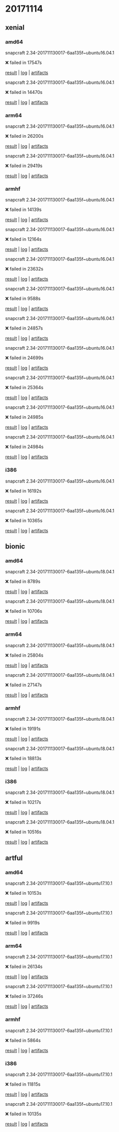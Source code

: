 # 20171114

## xenial

### amd64

snapcraft 2.34-201711130017-6aa135f~ubuntu16.04.1

:x: failed in 17547s

[result](https://objectstorage.prodstack4-5.canonical.com/v1/AUTH_77e2ada1e7a84929a74ba3b87153c0ac/autopkgtest-xenial-snappy-dev-snapcraft-daily/xenial/amd64/s/snapcraft/20171114_165312_41f31@/result.tar) | [log](https://objectstorage.prodstack4-5.canonical.com/v1/AUTH_77e2ada1e7a84929a74ba3b87153c0ac/autopkgtest-xenial-snappy-dev-snapcraft-daily/xenial/amd64/s/snapcraft/20171114_165312_41f31@/log.gz) | [artifacts](https://objectstorage.prodstack4-5.canonical.com/v1/AUTH_77e2ada1e7a84929a74ba3b87153c0ac/autopkgtest-xenial-snappy-dev-snapcraft-daily/xenial/amd64/s/snapcraft/20171114_165312_41f31@/artifacts.tar.gz)

snapcraft 2.34-201711130017-6aa135f~ubuntu16.04.1

:x: failed in 14470s

[result](https://objectstorage.prodstack4-5.canonical.com/v1/AUTH_77e2ada1e7a84929a74ba3b87153c0ac/autopkgtest-xenial-snappy-dev-snapcraft-daily/xenial/amd64/s/snapcraft/20171114_134152_41f31@/result.tar) | [log](https://objectstorage.prodstack4-5.canonical.com/v1/AUTH_77e2ada1e7a84929a74ba3b87153c0ac/autopkgtest-xenial-snappy-dev-snapcraft-daily/xenial/amd64/s/snapcraft/20171114_134152_41f31@/log.gz) | [artifacts](https://objectstorage.prodstack4-5.canonical.com/v1/AUTH_77e2ada1e7a84929a74ba3b87153c0ac/autopkgtest-xenial-snappy-dev-snapcraft-daily/xenial/amd64/s/snapcraft/20171114_134152_41f31@/artifacts.tar.gz)

### arm64

snapcraft 2.34-201711130017-6aa135f~ubuntu16.04.1

:x: failed in 26200s

[result](https://objectstorage.prodstack4-5.canonical.com/v1/AUTH_77e2ada1e7a84929a74ba3b87153c0ac/autopkgtest-xenial-snappy-dev-snapcraft-daily/xenial/arm64/s/snapcraft/20171114_165709_41f31@/result.tar) | [log](https://objectstorage.prodstack4-5.canonical.com/v1/AUTH_77e2ada1e7a84929a74ba3b87153c0ac/autopkgtest-xenial-snappy-dev-snapcraft-daily/xenial/arm64/s/snapcraft/20171114_165709_41f31@/log.gz) | [artifacts](https://objectstorage.prodstack4-5.canonical.com/v1/AUTH_77e2ada1e7a84929a74ba3b87153c0ac/autopkgtest-xenial-snappy-dev-snapcraft-daily/xenial/arm64/s/snapcraft/20171114_165709_41f31@/artifacts.tar.gz)

snapcraft 2.34-201711130017-6aa135f~ubuntu16.04.1

:x: failed in 29419s

[result](https://objectstorage.prodstack4-5.canonical.com/v1/AUTH_77e2ada1e7a84929a74ba3b87153c0ac/autopkgtest-xenial-snappy-dev-snapcraft-daily/xenial/arm64/s/snapcraft/20171114_193023_41f31@/result.tar) | [log](https://objectstorage.prodstack4-5.canonical.com/v1/AUTH_77e2ada1e7a84929a74ba3b87153c0ac/autopkgtest-xenial-snappy-dev-snapcraft-daily/xenial/arm64/s/snapcraft/20171114_193023_41f31@/log.gz) | [artifacts](https://objectstorage.prodstack4-5.canonical.com/v1/AUTH_77e2ada1e7a84929a74ba3b87153c0ac/autopkgtest-xenial-snappy-dev-snapcraft-daily/xenial/arm64/s/snapcraft/20171114_193023_41f31@/artifacts.tar.gz)

### armhf

snapcraft 2.34-201711130017-6aa135f~ubuntu16.04.1

:x: failed in 14139s

[result](https://objectstorage.prodstack4-5.canonical.com/v1/AUTH_77e2ada1e7a84929a74ba3b87153c0ac/autopkgtest-xenial-snappy-dev-snapcraft-daily/xenial/armhf/s/snapcraft/20171114_083005_41f31@/result.tar) | [log](https://objectstorage.prodstack4-5.canonical.com/v1/AUTH_77e2ada1e7a84929a74ba3b87153c0ac/autopkgtest-xenial-snappy-dev-snapcraft-daily/xenial/armhf/s/snapcraft/20171114_083005_41f31@/log.gz) | [artifacts](https://objectstorage.prodstack4-5.canonical.com/v1/AUTH_77e2ada1e7a84929a74ba3b87153c0ac/autopkgtest-xenial-snappy-dev-snapcraft-daily/xenial/armhf/s/snapcraft/20171114_083005_41f31@/artifacts.tar.gz)

snapcraft 2.34-201711130017-6aa135f~ubuntu16.04.1

:x: failed in 12164s

[result](https://objectstorage.prodstack4-5.canonical.com/v1/AUTH_77e2ada1e7a84929a74ba3b87153c0ac/autopkgtest-xenial-snappy-dev-snapcraft-daily/xenial/armhf/s/snapcraft/20171114_135855_41f31@/result.tar) | [log](https://objectstorage.prodstack4-5.canonical.com/v1/AUTH_77e2ada1e7a84929a74ba3b87153c0ac/autopkgtest-xenial-snappy-dev-snapcraft-daily/xenial/armhf/s/snapcraft/20171114_135855_41f31@/log.gz) | [artifacts](https://objectstorage.prodstack4-5.canonical.com/v1/AUTH_77e2ada1e7a84929a74ba3b87153c0ac/autopkgtest-xenial-snappy-dev-snapcraft-daily/xenial/armhf/s/snapcraft/20171114_135855_41f31@/artifacts.tar.gz)

snapcraft 2.34-201711130017-6aa135f~ubuntu16.04.1

:x: failed in 23632s

[result](https://objectstorage.prodstack4-5.canonical.com/v1/AUTH_77e2ada1e7a84929a74ba3b87153c0ac/autopkgtest-xenial-snappy-dev-snapcraft-daily/xenial/armhf/s/snapcraft/20171114_133350_41f31@/result.tar) | [log](https://objectstorage.prodstack4-5.canonical.com/v1/AUTH_77e2ada1e7a84929a74ba3b87153c0ac/autopkgtest-xenial-snappy-dev-snapcraft-daily/xenial/armhf/s/snapcraft/20171114_133350_41f31@/log.gz) | [artifacts](https://objectstorage.prodstack4-5.canonical.com/v1/AUTH_77e2ada1e7a84929a74ba3b87153c0ac/autopkgtest-xenial-snappy-dev-snapcraft-daily/xenial/armhf/s/snapcraft/20171114_133350_41f31@/artifacts.tar.gz)

snapcraft 2.34-201711130017-6aa135f~ubuntu16.04.1

:x: failed in 9588s

[result](https://objectstorage.prodstack4-5.canonical.com/v1/AUTH_77e2ada1e7a84929a74ba3b87153c0ac/autopkgtest-xenial-snappy-dev-snapcraft-daily/xenial/armhf/s/snapcraft/20171114_093102_41f31@/result.tar) | [log](https://objectstorage.prodstack4-5.canonical.com/v1/AUTH_77e2ada1e7a84929a74ba3b87153c0ac/autopkgtest-xenial-snappy-dev-snapcraft-daily/xenial/armhf/s/snapcraft/20171114_093102_41f31@/log.gz) | [artifacts](https://objectstorage.prodstack4-5.canonical.com/v1/AUTH_77e2ada1e7a84929a74ba3b87153c0ac/autopkgtest-xenial-snappy-dev-snapcraft-daily/xenial/armhf/s/snapcraft/20171114_093102_41f31@/artifacts.tar.gz)

snapcraft 2.34-201711130017-6aa135f~ubuntu16.04.1

:x: failed in 24857s

[result](https://objectstorage.prodstack4-5.canonical.com/v1/AUTH_77e2ada1e7a84929a74ba3b87153c0ac/autopkgtest-xenial-snappy-dev-snapcraft-daily/xenial/armhf/s/snapcraft/20171114_171125_41f31@/result.tar) | [log](https://objectstorage.prodstack4-5.canonical.com/v1/AUTH_77e2ada1e7a84929a74ba3b87153c0ac/autopkgtest-xenial-snappy-dev-snapcraft-daily/xenial/armhf/s/snapcraft/20171114_171125_41f31@/log.gz) | [artifacts](https://objectstorage.prodstack4-5.canonical.com/v1/AUTH_77e2ada1e7a84929a74ba3b87153c0ac/autopkgtest-xenial-snappy-dev-snapcraft-daily/xenial/armhf/s/snapcraft/20171114_171125_41f31@/artifacts.tar.gz)

snapcraft 2.34-201711130017-6aa135f~ubuntu16.04.1

:x: failed in 24699s

[result](https://objectstorage.prodstack4-5.canonical.com/v1/AUTH_77e2ada1e7a84929a74ba3b87153c0ac/autopkgtest-xenial-snappy-dev-snapcraft-daily/xenial/armhf/s/snapcraft/20171114_151540_41f31@/result.tar) | [log](https://objectstorage.prodstack4-5.canonical.com/v1/AUTH_77e2ada1e7a84929a74ba3b87153c0ac/autopkgtest-xenial-snappy-dev-snapcraft-daily/xenial/armhf/s/snapcraft/20171114_151540_41f31@/log.gz) | [artifacts](https://objectstorage.prodstack4-5.canonical.com/v1/AUTH_77e2ada1e7a84929a74ba3b87153c0ac/autopkgtest-xenial-snappy-dev-snapcraft-daily/xenial/armhf/s/snapcraft/20171114_151540_41f31@/artifacts.tar.gz)

snapcraft 2.34-201711130017-6aa135f~ubuntu16.04.1

:x: failed in 25364s

[result](https://objectstorage.prodstack4-5.canonical.com/v1/AUTH_77e2ada1e7a84929a74ba3b87153c0ac/autopkgtest-xenial-snappy-dev-snapcraft-daily/xenial/armhf/s/snapcraft/20171114_151952_41f31@/result.tar) | [log](https://objectstorage.prodstack4-5.canonical.com/v1/AUTH_77e2ada1e7a84929a74ba3b87153c0ac/autopkgtest-xenial-snappy-dev-snapcraft-daily/xenial/armhf/s/snapcraft/20171114_151952_41f31@/log.gz) | [artifacts](https://objectstorage.prodstack4-5.canonical.com/v1/AUTH_77e2ada1e7a84929a74ba3b87153c0ac/autopkgtest-xenial-snappy-dev-snapcraft-daily/xenial/armhf/s/snapcraft/20171114_151952_41f31@/artifacts.tar.gz)

snapcraft 2.34-201711130017-6aa135f~ubuntu16.04.1

:x: failed in 24985s

[result](https://objectstorage.prodstack4-5.canonical.com/v1/AUTH_77e2ada1e7a84929a74ba3b87153c0ac/autopkgtest-xenial-snappy-dev-snapcraft-daily/xenial/armhf/s/snapcraft/20171114_145122_41f31@/result.tar) | [log](https://objectstorage.prodstack4-5.canonical.com/v1/AUTH_77e2ada1e7a84929a74ba3b87153c0ac/autopkgtest-xenial-snappy-dev-snapcraft-daily/xenial/armhf/s/snapcraft/20171114_145122_41f31@/log.gz) | [artifacts](https://objectstorage.prodstack4-5.canonical.com/v1/AUTH_77e2ada1e7a84929a74ba3b87153c0ac/autopkgtest-xenial-snappy-dev-snapcraft-daily/xenial/armhf/s/snapcraft/20171114_145122_41f31@/artifacts.tar.gz)

snapcraft 2.34-201711130017-6aa135f~ubuntu16.04.1

:x: failed in 24984s

[result](https://objectstorage.prodstack4-5.canonical.com/v1/AUTH_77e2ada1e7a84929a74ba3b87153c0ac/autopkgtest-xenial-snappy-dev-snapcraft-daily/xenial/armhf/s/snapcraft/20171114_193939_41f31@/result.tar) | [log](https://objectstorage.prodstack4-5.canonical.com/v1/AUTH_77e2ada1e7a84929a74ba3b87153c0ac/autopkgtest-xenial-snappy-dev-snapcraft-daily/xenial/armhf/s/snapcraft/20171114_193939_41f31@/log.gz) | [artifacts](https://objectstorage.prodstack4-5.canonical.com/v1/AUTH_77e2ada1e7a84929a74ba3b87153c0ac/autopkgtest-xenial-snappy-dev-snapcraft-daily/xenial/armhf/s/snapcraft/20171114_193939_41f31@/artifacts.tar.gz)

### i386

snapcraft 2.34-201711130017-6aa135f~ubuntu16.04.1

:x: failed in 16192s

[result](https://objectstorage.prodstack4-5.canonical.com/v1/AUTH_77e2ada1e7a84929a74ba3b87153c0ac/autopkgtest-xenial-snappy-dev-snapcraft-daily/xenial/i386/s/snapcraft/20171114_142407_41f31@/result.tar) | [log](https://objectstorage.prodstack4-5.canonical.com/v1/AUTH_77e2ada1e7a84929a74ba3b87153c0ac/autopkgtest-xenial-snappy-dev-snapcraft-daily/xenial/i386/s/snapcraft/20171114_142407_41f31@/log.gz) | [artifacts](https://objectstorage.prodstack4-5.canonical.com/v1/AUTH_77e2ada1e7a84929a74ba3b87153c0ac/autopkgtest-xenial-snappy-dev-snapcraft-daily/xenial/i386/s/snapcraft/20171114_142407_41f31@/artifacts.tar.gz)

snapcraft 2.34-201711130017-6aa135f~ubuntu16.04.1

:x: failed in 10365s

[result](https://objectstorage.prodstack4-5.canonical.com/v1/AUTH_77e2ada1e7a84929a74ba3b87153c0ac/autopkgtest-xenial-snappy-dev-snapcraft-daily/xenial/i386/s/snapcraft/20171114_124321_41f31@/result.tar) | [log](https://objectstorage.prodstack4-5.canonical.com/v1/AUTH_77e2ada1e7a84929a74ba3b87153c0ac/autopkgtest-xenial-snappy-dev-snapcraft-daily/xenial/i386/s/snapcraft/20171114_124321_41f31@/log.gz) | [artifacts](https://objectstorage.prodstack4-5.canonical.com/v1/AUTH_77e2ada1e7a84929a74ba3b87153c0ac/autopkgtest-xenial-snappy-dev-snapcraft-daily/xenial/i386/s/snapcraft/20171114_124321_41f31@/artifacts.tar.gz)

## bionic

### amd64

snapcraft 2.34-201711130017-6aa135f~ubuntu18.04.1

:x: failed in 8789s

[result](https://objectstorage.prodstack4-5.canonical.com/v1/AUTH_77e2ada1e7a84929a74ba3b87153c0ac/autopkgtest-bionic-snappy-dev-snapcraft-daily/bionic/amd64/s/snapcraft/20171114_122724_d0d16@/result.tar) | [log](https://objectstorage.prodstack4-5.canonical.com/v1/AUTH_77e2ada1e7a84929a74ba3b87153c0ac/autopkgtest-bionic-snappy-dev-snapcraft-daily/bionic/amd64/s/snapcraft/20171114_122724_d0d16@/log.gz) | [artifacts](https://objectstorage.prodstack4-5.canonical.com/v1/AUTH_77e2ada1e7a84929a74ba3b87153c0ac/autopkgtest-bionic-snappy-dev-snapcraft-daily/bionic/amd64/s/snapcraft/20171114_122724_d0d16@/artifacts.tar.gz)

snapcraft 2.34-201711130017-6aa135f~ubuntu18.04.1

:x: failed in 10706s

[result](https://objectstorage.prodstack4-5.canonical.com/v1/AUTH_77e2ada1e7a84929a74ba3b87153c0ac/autopkgtest-bionic-snappy-dev-snapcraft-daily/bionic/amd64/s/snapcraft/20171114_131014_d0d16@/result.tar) | [log](https://objectstorage.prodstack4-5.canonical.com/v1/AUTH_77e2ada1e7a84929a74ba3b87153c0ac/autopkgtest-bionic-snappy-dev-snapcraft-daily/bionic/amd64/s/snapcraft/20171114_131014_d0d16@/log.gz) | [artifacts](https://objectstorage.prodstack4-5.canonical.com/v1/AUTH_77e2ada1e7a84929a74ba3b87153c0ac/autopkgtest-bionic-snappy-dev-snapcraft-daily/bionic/amd64/s/snapcraft/20171114_131014_d0d16@/artifacts.tar.gz)

### arm64

snapcraft 2.34-201711130017-6aa135f~ubuntu18.04.1

:x: failed in 25804s

[result](https://objectstorage.prodstack4-5.canonical.com/v1/AUTH_77e2ada1e7a84929a74ba3b87153c0ac/autopkgtest-bionic-snappy-dev-snapcraft-daily/bionic/arm64/s/snapcraft/20171114_165847_d0d16@/result.tar) | [log](https://objectstorage.prodstack4-5.canonical.com/v1/AUTH_77e2ada1e7a84929a74ba3b87153c0ac/autopkgtest-bionic-snappy-dev-snapcraft-daily/bionic/arm64/s/snapcraft/20171114_165847_d0d16@/log.gz) | [artifacts](https://objectstorage.prodstack4-5.canonical.com/v1/AUTH_77e2ada1e7a84929a74ba3b87153c0ac/autopkgtest-bionic-snappy-dev-snapcraft-daily/bionic/arm64/s/snapcraft/20171114_165847_d0d16@/artifacts.tar.gz)

snapcraft 2.34-201711130017-6aa135f~ubuntu18.04.1

:x: failed in 27147s

[result](https://objectstorage.prodstack4-5.canonical.com/v1/AUTH_77e2ada1e7a84929a74ba3b87153c0ac/autopkgtest-bionic-snappy-dev-snapcraft-daily/bionic/arm64/s/snapcraft/20171114_171436_d0d16@/result.tar) | [log](https://objectstorage.prodstack4-5.canonical.com/v1/AUTH_77e2ada1e7a84929a74ba3b87153c0ac/autopkgtest-bionic-snappy-dev-snapcraft-daily/bionic/arm64/s/snapcraft/20171114_171436_d0d16@/log.gz) | [artifacts](https://objectstorage.prodstack4-5.canonical.com/v1/AUTH_77e2ada1e7a84929a74ba3b87153c0ac/autopkgtest-bionic-snappy-dev-snapcraft-daily/bionic/arm64/s/snapcraft/20171114_171436_d0d16@/artifacts.tar.gz)

### armhf

snapcraft 2.34-201711130017-6aa135f~ubuntu18.04.1

:x: failed in 19191s

[result](https://objectstorage.prodstack4-5.canonical.com/v1/AUTH_77e2ada1e7a84929a74ba3b87153c0ac/autopkgtest-bionic-snappy-dev-snapcraft-daily/bionic/armhf/s/snapcraft/20171114_150347_d0d16@/result.tar) | [log](https://objectstorage.prodstack4-5.canonical.com/v1/AUTH_77e2ada1e7a84929a74ba3b87153c0ac/autopkgtest-bionic-snappy-dev-snapcraft-daily/bionic/armhf/s/snapcraft/20171114_150347_d0d16@/log.gz) | [artifacts](https://objectstorage.prodstack4-5.canonical.com/v1/AUTH_77e2ada1e7a84929a74ba3b87153c0ac/autopkgtest-bionic-snappy-dev-snapcraft-daily/bionic/armhf/s/snapcraft/20171114_150347_d0d16@/artifacts.tar.gz)

snapcraft 2.34-201711130017-6aa135f~ubuntu18.04.1

:x: failed in 18813s

[result](https://objectstorage.prodstack4-5.canonical.com/v1/AUTH_77e2ada1e7a84929a74ba3b87153c0ac/autopkgtest-bionic-snappy-dev-snapcraft-daily/bionic/armhf/s/snapcraft/20171114_145316_d0d16@/result.tar) | [log](https://objectstorage.prodstack4-5.canonical.com/v1/AUTH_77e2ada1e7a84929a74ba3b87153c0ac/autopkgtest-bionic-snappy-dev-snapcraft-daily/bionic/armhf/s/snapcraft/20171114_145316_d0d16@/log.gz) | [artifacts](https://objectstorage.prodstack4-5.canonical.com/v1/AUTH_77e2ada1e7a84929a74ba3b87153c0ac/autopkgtest-bionic-snappy-dev-snapcraft-daily/bionic/armhf/s/snapcraft/20171114_145316_d0d16@/artifacts.tar.gz)

### i386

snapcraft 2.34-201711130017-6aa135f~ubuntu18.04.1

:x: failed in 10217s

[result](https://objectstorage.prodstack4-5.canonical.com/v1/AUTH_77e2ada1e7a84929a74ba3b87153c0ac/autopkgtest-bionic-snappy-dev-snapcraft-daily/bionic/i386/s/snapcraft/20171114_131419_d0d16@/result.tar) | [log](https://objectstorage.prodstack4-5.canonical.com/v1/AUTH_77e2ada1e7a84929a74ba3b87153c0ac/autopkgtest-bionic-snappy-dev-snapcraft-daily/bionic/i386/s/snapcraft/20171114_131419_d0d16@/log.gz) | [artifacts](https://objectstorage.prodstack4-5.canonical.com/v1/AUTH_77e2ada1e7a84929a74ba3b87153c0ac/autopkgtest-bionic-snappy-dev-snapcraft-daily/bionic/i386/s/snapcraft/20171114_131419_d0d16@/artifacts.tar.gz)

snapcraft 2.34-201711130017-6aa135f~ubuntu18.04.1

:x: failed in 10516s

[result](https://objectstorage.prodstack4-5.canonical.com/v1/AUTH_77e2ada1e7a84929a74ba3b87153c0ac/autopkgtest-bionic-snappy-dev-snapcraft-daily/bionic/i386/s/snapcraft/20171114_153240_d0d16@/result.tar) | [log](https://objectstorage.prodstack4-5.canonical.com/v1/AUTH_77e2ada1e7a84929a74ba3b87153c0ac/autopkgtest-bionic-snappy-dev-snapcraft-daily/bionic/i386/s/snapcraft/20171114_153240_d0d16@/log.gz) | [artifacts](https://objectstorage.prodstack4-5.canonical.com/v1/AUTH_77e2ada1e7a84929a74ba3b87153c0ac/autopkgtest-bionic-snappy-dev-snapcraft-daily/bionic/i386/s/snapcraft/20171114_153240_d0d16@/artifacts.tar.gz)

## artful

### amd64

snapcraft 2.34-201711130017-6aa135f~ubuntu17.10.1

:x: failed in 10153s

[result](https://objectstorage.prodstack4-5.canonical.com/v1/AUTH_77e2ada1e7a84929a74ba3b87153c0ac/autopkgtest-artful-snappy-dev-snapcraft-daily/artful/amd64/s/snapcraft/20171114_123345_dbc00@/result.tar) | [log](https://objectstorage.prodstack4-5.canonical.com/v1/AUTH_77e2ada1e7a84929a74ba3b87153c0ac/autopkgtest-artful-snappy-dev-snapcraft-daily/artful/amd64/s/snapcraft/20171114_123345_dbc00@/log.gz) | [artifacts](https://objectstorage.prodstack4-5.canonical.com/v1/AUTH_77e2ada1e7a84929a74ba3b87153c0ac/autopkgtest-artful-snappy-dev-snapcraft-daily/artful/amd64/s/snapcraft/20171114_123345_dbc00@/artifacts.tar.gz)

snapcraft 2.34-201711130017-6aa135f~ubuntu17.10.1

:x: failed in 9919s

[result](https://objectstorage.prodstack4-5.canonical.com/v1/AUTH_77e2ada1e7a84929a74ba3b87153c0ac/autopkgtest-artful-snappy-dev-snapcraft-daily/artful/amd64/s/snapcraft/20171114_174028_dbc00@/result.tar) | [log](https://objectstorage.prodstack4-5.canonical.com/v1/AUTH_77e2ada1e7a84929a74ba3b87153c0ac/autopkgtest-artful-snappy-dev-snapcraft-daily/artful/amd64/s/snapcraft/20171114_174028_dbc00@/log.gz) | [artifacts](https://objectstorage.prodstack4-5.canonical.com/v1/AUTH_77e2ada1e7a84929a74ba3b87153c0ac/autopkgtest-artful-snappy-dev-snapcraft-daily/artful/amd64/s/snapcraft/20171114_174028_dbc00@/artifacts.tar.gz)

### arm64

snapcraft 2.34-201711130017-6aa135f~ubuntu17.10.1

:x: failed in 26134s

[result](https://objectstorage.prodstack4-5.canonical.com/v1/AUTH_77e2ada1e7a84929a74ba3b87153c0ac/autopkgtest-artful-snappy-dev-snapcraft-daily/artful/arm64/s/snapcraft/20171114_165608_dbc00@/result.tar) | [log](https://objectstorage.prodstack4-5.canonical.com/v1/AUTH_77e2ada1e7a84929a74ba3b87153c0ac/autopkgtest-artful-snappy-dev-snapcraft-daily/artful/arm64/s/snapcraft/20171114_165608_dbc00@/log.gz) | [artifacts](https://objectstorage.prodstack4-5.canonical.com/v1/AUTH_77e2ada1e7a84929a74ba3b87153c0ac/autopkgtest-artful-snappy-dev-snapcraft-daily/artful/arm64/s/snapcraft/20171114_165608_dbc00@/artifacts.tar.gz)

snapcraft 2.34-201711130017-6aa135f~ubuntu17.10.1

:x: failed in 37246s

[result](https://objectstorage.prodstack4-5.canonical.com/v1/AUTH_77e2ada1e7a84929a74ba3b87153c0ac/autopkgtest-artful-snappy-dev-snapcraft-daily/artful/arm64/s/snapcraft/20171114_200432_dbc00@/result.tar) | [log](https://objectstorage.prodstack4-5.canonical.com/v1/AUTH_77e2ada1e7a84929a74ba3b87153c0ac/autopkgtest-artful-snappy-dev-snapcraft-daily/artful/arm64/s/snapcraft/20171114_200432_dbc00@/log.gz) | [artifacts](https://objectstorage.prodstack4-5.canonical.com/v1/AUTH_77e2ada1e7a84929a74ba3b87153c0ac/autopkgtest-artful-snappy-dev-snapcraft-daily/artful/arm64/s/snapcraft/20171114_200432_dbc00@/artifacts.tar.gz)

### armhf

snapcraft 2.34-201711130017-6aa135f~ubuntu17.10.1

:x: failed in 5864s

[result](https://objectstorage.prodstack4-5.canonical.com/v1/AUTH_77e2ada1e7a84929a74ba3b87153c0ac/autopkgtest-artful-snappy-dev-snapcraft-daily/artful/armhf/s/snapcraft/20171114_111710_dbc00@/result.tar) | [log](https://objectstorage.prodstack4-5.canonical.com/v1/AUTH_77e2ada1e7a84929a74ba3b87153c0ac/autopkgtest-artful-snappy-dev-snapcraft-daily/artful/armhf/s/snapcraft/20171114_111710_dbc00@/log.gz) | [artifacts](https://objectstorage.prodstack4-5.canonical.com/v1/AUTH_77e2ada1e7a84929a74ba3b87153c0ac/autopkgtest-artful-snappy-dev-snapcraft-daily/artful/armhf/s/snapcraft/20171114_111710_dbc00@/artifacts.tar.gz)

### i386

snapcraft 2.34-201711130017-6aa135f~ubuntu17.10.1

:x: failed in 11815s

[result](https://objectstorage.prodstack4-5.canonical.com/v1/AUTH_77e2ada1e7a84929a74ba3b87153c0ac/autopkgtest-artful-snappy-dev-snapcraft-daily/artful/i386/s/snapcraft/20171114_155729_dbc00@/result.tar) | [log](https://objectstorage.prodstack4-5.canonical.com/v1/AUTH_77e2ada1e7a84929a74ba3b87153c0ac/autopkgtest-artful-snappy-dev-snapcraft-daily/artful/i386/s/snapcraft/20171114_155729_dbc00@/log.gz) | [artifacts](https://objectstorage.prodstack4-5.canonical.com/v1/AUTH_77e2ada1e7a84929a74ba3b87153c0ac/autopkgtest-artful-snappy-dev-snapcraft-daily/artful/i386/s/snapcraft/20171114_155729_dbc00@/artifacts.tar.gz)

snapcraft 2.34-201711130017-6aa135f~ubuntu17.10.1

:x: failed in 10135s

[result](https://objectstorage.prodstack4-5.canonical.com/v1/AUTH_77e2ada1e7a84929a74ba3b87153c0ac/autopkgtest-artful-snappy-dev-snapcraft-daily/artful/i386/s/snapcraft/20171114_123830_dbc00@/result.tar) | [log](https://objectstorage.prodstack4-5.canonical.com/v1/AUTH_77e2ada1e7a84929a74ba3b87153c0ac/autopkgtest-artful-snappy-dev-snapcraft-daily/artful/i386/s/snapcraft/20171114_123830_dbc00@/log.gz) | [artifacts](https://objectstorage.prodstack4-5.canonical.com/v1/AUTH_77e2ada1e7a84929a74ba3b87153c0ac/autopkgtest-artful-snappy-dev-snapcraft-daily/artful/i386/s/snapcraft/20171114_123830_dbc00@/artifacts.tar.gz)

